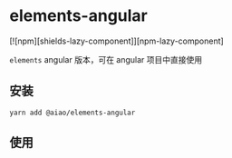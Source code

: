 # elements-angular

[![npm][shields-lazy-component]][npm-lazy-component]

`elements` angular 版本，可在 angular 项目中直接使用

## 安装

```console
yarn add @aiao/elements-angular
```

## 使用


[shields-elements-angular]: https://img.shields.io/npm/v/@aiao/elements-angular?label=&style=flat-square
[npm-elements-angular]: https://www.npmjs.com/@aiao/elements-angular
